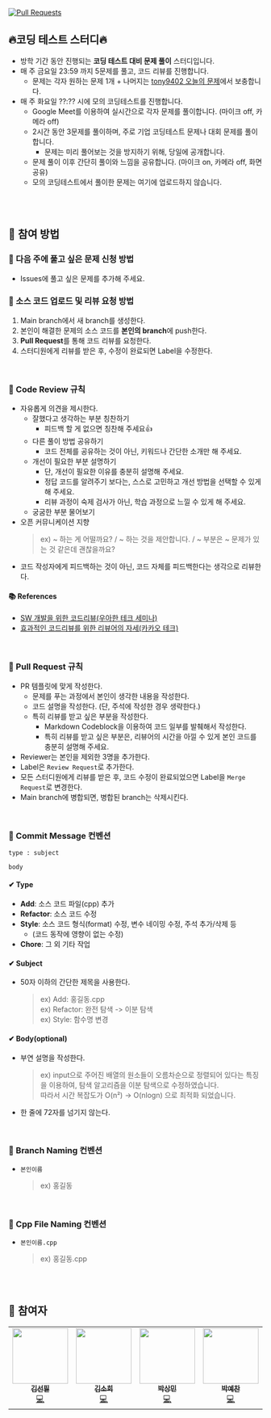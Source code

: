 [![Pull Requests][pr-shield]][pr-url]

## 🔥코딩 테스트 스터디🔥
- 방학 기간 동안 진행되는 **코딩 테스트 대비 문제 풀이** 스터디입니다.
- 매 주 금요일 23:59 까지 5문제를 풀고, 코드 리뷰를 진행합니다.
    - 문제는 각자 원하는 문제 1개 + 나머지는 [tony9402 오늘의 문제](https://github.com/tony9402/baekjoon/blob/main/picked.md)에서 보충합니다.
- 매 주 화요일 ??:?? 시에 모의 코딩테스트를 진행합니다.
    - Google Meet를 이용하여 실시간으로 각자 문제를 풀이합니다. (마이크 off, 카메라 off)
    - 2시간 동안 3문제를 풀이하며, 주로 기업 코딩테스트 문제나 대회 문제를 풀이합니다.
        - 문제는 미리 풀어보는 것을 방지하기 위해, 당일에 공개합니다.
    - 문제 풀이 이후 간단히 풀이와 느낌을 공유합니다. (마이크 on, 카메라 off, 화면 공유)
    - 모의 코딩테스트에서 풀이한 문제는 여기에 업로드하지 않습니다.

<br>
<br>

## 🔸 참여 방법

### 🔹 다음 주에 풀고 싶은 문제 신청 방법
- Issues에 풀고 싶은 문제를 추가해 주세요.

### 🔹 소스 코드 업로드 및 리뷰 요청 방법
1. Main branch에서 새 branch를 생성한다.
2. 본인이 해결한 문제의 소스 코드를 **본인의 branch**에 push한다.
3. **Pull Request**를 통해 코드 리뷰를 요청한다.
4. 스터디원에게 리뷰를 받은 후, 수정이 완료되면 Label을 수정한다.

<br>

### 🔹 Code Review 규칙
- 자유롭게 의견을 제시한다.
    - 잘했다고 생각하는 부분 칭찬하기
        - 피드백 할 게 없으면 칭찬해 주세요👍
    - 다른 풀이 방법 공유하기
        - 코드 전체를 공유하는 것이 아닌, 키워드나 간단한 소개만 해 주세요.
    - 개선이 필요한 부분 설명하기
        - 단, 개선이 필요한 이유를 충분히 설명해 주세요.
        - 정답 코드를 알려주기 보다는, 스스로 고민하고 개선 방법을 선택할 수 있게 해 주세요.
        - 리뷰 과정이 숙제 검사가 아닌, 학습 과정으로 느낄 수 있게 해 주세요.
    - 궁굼한 부분 물어보기
- 오픈 커뮤니케이션 지향
    > ex) ~ 하는 게 어떨까요? / ~ 하는 것을 제안합니다. / ~ 부분은 ~ 문제가 있는 것 같은데 괜찮을까요?
- 코드 작성자에게 피드백하는 것이 아닌, 코드 자체를 피드백한다는 생각으로 리뷰한다.

#### 📚 References
- [SW 개발을 위한 코드리뷰(우아한 테크 세미나)](https://www.youtube.com/watch?v=ssDMIcPBqUE&ab_channel=%EC%9A%B0%EC%95%84%ED%95%9CTech)
- [효과적인 코드리뷰를 위한 리뷰어의 자세(카카오 테크)](https://tech.kakao.com/2022/03/17/2022-newkrew-onboarding-codereview/)

<br>

### 🔹 Pull Request 규칙
- PR 템플릿에 맞게 작성한다.
    - 문제를 푸는 과정에서 본인이 생각한 내용을 작성한다.
    - 코드 설명을 작성한다. (단, 주석에 작성한 경우 생략한다.)
    - 특히 리뷰를 받고 싶은 부분을 작성한다.
        - Markdown Codeblock을 이용하여 코드 일부를 발췌해서 작성한다.
        - 특히 리뷰를 받고 싶은 부분은, 리뷰어의 시간을 아낄 수 있게 본인 코드를 충분히 설명해 주세요.
- Reviewer는 본인을 제외한 3명을 추가한다.
- Label은 `Review Request`로 추가한다.
- 모든 스터디원에게 리뷰를 받은 후, 코드 수정이 완료되었으면 Label을 `Merge Request`로 변경한다.
- Main branch에 병합되면, 병합된 branch는 삭제시킨다.

<br>

### 🔹 Commit Message 컨벤션
```
type : subject

body
```
#### ✔ Type
- **Add**: 소스 코드 파일(cpp) 추가
- **Refactor**: 소스 코드 수정
- **Style**: 소스 코드 형식(format) 수정, 변수 네이밍 수정, 주석 추가/삭제 등 
    - (코드 동작에 영향이 없는 수정)
- **Chore**: 그 외 기타 작업

#### ✔ Subject
- 50자 이하의 간단한 제목을 사용한다.
    > ex) Add: 홍길동.cpp <br>
    > ex) Refactor: 완전 탐색 -> 이분 탐색 <br>
    > ex) Style: 함수명 변경

#### ✔ Body(optional)
- 부연 설명을 작성한다.
    > ex) input으로 주어진 배열의 원소들이 오름차순으로 정렬되어 있다는 특징을 이용하여, 탐색 알고리즘을 이분 탐색으로 수정하였습니다. <br>
    > 따라서 시간 복잡도가 O(n²) -> O(nlogn) 으로 최적화 되었습니다.
- 한 줄에 72자를 넘기지 않는다.

<br>

### 🔹 Branch Naming 컨벤션
- `본인이름`
    > ex) 홍길동

<br>

### 🔹 Cpp File Naming 컨벤션
- `본인이름.cpp`
    > ex) 홍길동.cpp

<br>
<br>

## 🔸 참여자
<table>
  <tr>
    <td align="center">
      <a href="https://github.com/seonpilKim">
        <img src="https://avatars.githubusercontent.com/u/68049320?v=4" width="110px;" alt=""/><br />
        <sub><b>김선필</b></sub></a><br />
        <a href="https://github.com/seonpilKim" title="Code">💻</a>
    </td>
    <td align="center">
      <a href="https://github.com/">
        <img src="" width="110px;" alt=""/><br />
        <sub><b>김소희</b></sub></a><br />
        <a href="https://github.com/" title="Code">💻</a>
    </td>
    <td align="center">
      <a href="https://github.com/shadowpur97">
        <img src="https://avatars.githubusercontent.com/u/25563369?v=4" width="110px;" alt=""/><br />
        <sub><b>박상민</b></sub></a><br />
        <a href="https://github.com/shadowpur97" title="Code">💻</a>
    </td>
    <td align="center">
      <a href="https://github.com/raetic">
        <img src="https://avatars.githubusercontent.com/u/83604180?v=4" width="110px;" alt=""/><br />
        <sub><b>박예찬</b></sub></a><br />
        <a href="https://github.com/raetic" title="Code">💻</a>
    </td>
  </tr>
</table>  

[pr-shield]: https://img.shields.io/github/issues-pr/Study-CodingTest/Study?style=for-the-badge
[pr-url]: https://github.com/Study-CodingTest/Study/pulls
